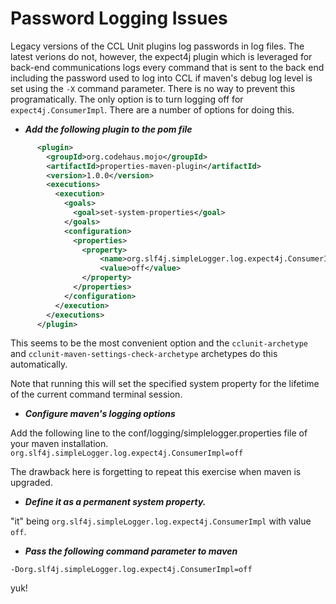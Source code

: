 # Password Logging Issues

Legacy versions of the CCL Unit plugins log passwords in log files. The latest verions do not, however, the expect4j plugin which is leveraged for back-end communications
logs every command that is sent to the back end including the password used to log into CCL if maven's debug log level 
is set using the `-X` command parameter. There is no way to prevent this programatically. The only option is to turn logging off 
for `expect4j.ConsumerImpl`. There are a number of options for doing this.

* ***Add the following plugin to the pom file***

```xml
      <plugin>
        <groupId>org.codehaus.mojo</groupId>
        <artifactId>properties-maven-plugin</artifactId>
        <version>1.0.0</version>
        <executions>
          <execution>
            <goals>
              <goal>set-system-properties</goal>
            </goals>
            <configuration>
              <properties>
                <property>
                    <name>org.slf4j.simpleLogger.log.expect4j.ConsumerImpl</name>
                    <value>off</value>
                </property>
              </properties>
            </configuration>
          </execution>
        </executions>
      </plugin>
```

This seems to be the most convenient option and the `cclunit-archetype` and `cclunit-maven-settings-check-archetype` archetypes do
this automatically.  

Note that running this will set the specified system property for the lifetime of the current command terminal session.


* ***Configure maven's logging options***

Add the following line to the conf/logging/simplelogger.properties file of your maven installation.
`org.slf4j.simpleLogger.log.expect4j.ConsumerImpl=off`

The drawback here is forgetting to repeat this exercise when maven is upgraded.

* ***Define it as a permanent system property.***

"it" being `org.slf4j.simpleLogger.log.expect4j.ConsumerImpl` with value `off`.


* ***Pass the following command parameter to maven***

`-Dorg.slf4j.simpleLogger.log.expect4j.ConsumerImpl=off`

yuk! 



